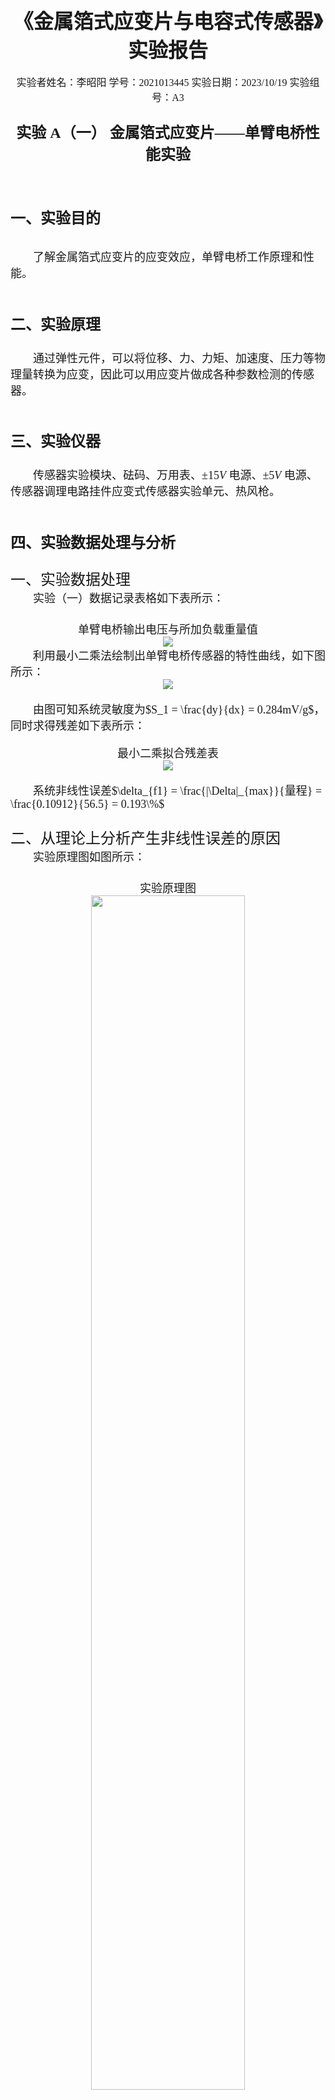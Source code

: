<script type="text/javascript" src="http://cdn.mathjax.org/mathjax/latest/MathJax.js?config=TeX-AMS-MML_HTMLorMML"></script>
<script type="text/x-mathjax-config">
    MathJax.Hub.Config({ tex2jax: {inlineMath: [['$', '$']]}, messageStyle: "none" });
</script>

## <center> <font size = 6><font face = "黑体">《金属箔式应变片与电容式传感器》实验报告</font></font></center>

<div align = "center"><font size = 3 ><font face = "楷体">实验者姓名：李昭阳  学号：2021013445  实验日期：2023/10/19  实验组号：A3</font></div>

### <center> <font size = 5><font face = "黑体">实验 A（一） 金属箔式应变片——单臂电桥性能实验</font></center>

# <font size = 5><font face = "黑体">一、实验目的</font>

<font face = "宋体"><font size = 4><p>&emsp;&emsp;了解金属箔式应变片的应变效应，单臂电桥工作原理和性能。  
</p><font></font>

# <font size = 5><font face = "黑体">二、实验原理</font>

<font face = "宋体"><font size = 4><p>&emsp;&emsp;通过弹性元件，可以将位移、力、力矩、加速度、压力等物理量转换为应变，因此可以用应变片做成各种参数检测的传感器。  
</p>

<font></font>

# <font size = 5><font face = "黑体">三、实验仪器</font>

<font face = "宋体"><font size = 4>

</p>

&emsp;&emsp;传感器实验模块、砝码、万用表、$±15V$ 电源、$±5V$ 电源、传感器调理电路挂件应变式传感器实验单元、热风枪。  

<font></font>


# <font size = 5><font face = "黑体">四、实验数据处理与分析</font>
<font face = "楷体"><font size = 5>
一、实验数据处理  
</font></font>
<font face = "宋体"><font size = 4>
&emsp;&emsp;实验（一）数据记录表格如下表所示：


<div align = center>单臂电桥输出电压与所加负载重量值</div>

<div align = "center"><img src = 1.png/ ></div>
&emsp;&emsp;利用最小二乘法绘制出单臂电桥传感器的特性曲线，如下图所示：

<div align = "center"><img src = 2.png/></div>

&emsp;&emsp;由图可知系统灵敏度为$S_1 = \frac{dy}{dx} = 0.284mV/g$，同时求得残差如下表所示： 

<div align = center>最小二乘拟合残差表</div>

<div align = "center"><img src = 3.png/></div>

&emsp;&emsp;系统非线性误差$\delta_{f1} = \frac{|\Delta|_{max}}{量程} = \frac{0.10912}{56.5} = 0.193\%$

</font></font>



<font face = "楷体"><font size = 5>
二、从理论上分析产生非线性误差的原因<br/>
</font></font>
<font face = "宋体"><font size = 4>
&emsp;&emsp;实验原理图如图所示：
<div align = center>实验原理图</div>

<div align = "center"><img src = 4.png/ width = 70%>
</div>

&emsp;&emsp;电源输入$V_+ = 5V$，$V_- = -5V$，设差分放大电路的输入$u_i$，

$$u_{i+} = \frac{R_6V_+}{R_6 + R_7} + \frac{R_7V_-}{R_6 + R_7}= 0$$
$$u_{i-} = \frac{R_5V_+}{R_5 + R_1} + \frac{R_1V_-}{R_5 + R_1}= \frac{R_5 - R_1}{R_5 + R_1}U_i$$
&emsp;&emsp;得到
$$u_i = u_{i+} - u_{i-} = \frac{R_1 - R_5}{R_5 + R_1}U_i$$

&emsp;&emsp;设$R_1$受压力影响电阻变化为$\Delta R$，那么
$$u_i = \frac{\Delta R}{2R + \Delta R}U_i$$
&emsp;&emsp;差分放大电路放大倍数为$A_{uu}$，可得$u_o$与$\Delta R$关系为
$$u_o = A_{uu}\frac{\Delta R}{2R + \Delta R} U_i$$

&emsp;&emsp;应变片的电阻值$R$与应变$ε$之间有如下关系：
$$R = R_0(1 + Kε)$$
&emsp;&emsp;$K$为常数，由弹性元件性质知应变与压力F成正比，有
$$ε = \frac{F}{k_0} = \frac{m}{k}$$

&emsp;&emsp;则测量电压$u_o$与放在砝码盘上砝码质量$m$的关系式为：
$$u_o = \frac{5KA_{uu}}{700k + Kkm}m$$


&emsp;&emsp;由于$Km << 700$，$u_o$与$m$可用线性关系拟合，但也因此引入了非线性误差。<br/>

</font></font>

<font face = "楷体"><font size = 5>
三、思考题
</font></font>

<font face = "宋体"><font size = 4>
<p>(a). 单臂电桥时，作为桥臂电阻应变片应选用：（1）正（受拉）应变片（2）负（受压）应变片（3）正、负应变片均可以  </p>
<p>&emsp;&emsp;答：（3）正、负应变片均可以。这个变化仅仅影响灵敏度的符号，对结果的数值不造成影响。  </p>

<p>(b). 说明步骤 5 的实验现象，并分析该现象出现的原因。  </p>
<p>&emsp;&emsp;答：随着吹风机对应变片的加热，输出电压从0开始迅速下降。分析其原因是应变片电阻随温度升高而减小导致的。  </p>

</font></font>
# <font size = 5><font face = "黑体">五、原始数据记录</font>
<div align = "center"><img src = 5.png/ width=60%>
</div>



<div STYLE="page-break-after: always;">
</div>


### <center> <font size = 5><font face = "黑体">实验 A（二） 金属箔式应变片——半桥性能实验</font></center>

# <font size = 5><font face = "黑体">一、实验目的</font>

<font face = "宋体"><font size = 4><p>&emsp;&emsp;1. 了解半桥的工作原理。  </p>
<p>&emsp;&emsp;2. 比较半桥与单臂电桥的不同性能，了解其特点。  </p>
</p><font></font>

# <font size = 5><font face = "黑体">二、实验原理</font>

<font face = "宋体"><font size = 4><p>&emsp;&emsp;把不同受力方向的两只应变片接入电桥作为邻边，电桥输出灵敏度提高，非线性得到改善。
</p>

<font></font>

# <font size = 5><font face = "黑体">三、实验仪器</font>


<font face = "宋体"><font size = 4>
<p>

&emsp;&emsp;传感器实验模块、传感器调理电路挂件应变式传感器实验单元、砝码、万用表、$±15V$电源、$±5V$ 电源、热风枪。
</p>
<font></font>


# <font size = 5><font face = "黑体">四、实验数据处理与分析</font>
<font face = "楷体"><font size = 5>
一、实验数据处理  
</font></font>
<font face = "宋体"><font size = 4>
&emsp;&emsp;实验（二）数据记录表格如下表所示：
<div align = center>半桥测量时，输出电压与加负载重量值</div>

<div align = "center"><img src = 6.png/></div>
&emsp;&emsp;利用最小二乘法绘制出半电桥时传感器的特性曲线，如下图所示：

<div align = "center"><img src = 7.png/></div>

&emsp;&emsp;由图可知系统灵敏度为$S_2 = \frac{dy}{dx} = 0.512mV/g$，残差如下表所示：  

<div align = center>最小二乘拟合残差表</div>

<div align = "center"><img src = 8.png/></div>

&emsp;&emsp;可求得系统非线性误差$\delta_{f2} = \frac{|\Delta|_{max}}{量程} = \frac{0.07639}{102.4} = 0.075\%$

</font></font>


<font face = "楷体"><font size = 5>
二、半桥的输出灵敏度比单臂电桥时提高一倍、非线性误差得到改善的分析<br/>
</font></font>
<font face = "宋体"><font size = 4>
&emsp;&emsp;实验原理图如图所示：

<div align = "center"><img src = 9.png/ width=40%>
</div>

&emsp;&emsp;电源输入$V_+ = 5V$，$V_- = -5V$，考虑差分放大电路的输入$u_i$，

$$u_{i+} = \frac{R_6V_+}{R_6 + R_7} + \frac{R_7V_-}{R_6 + R_7}= 0V$$
$$u_{i-} = \frac{R_2V_+}{R_1 + R_1} + \frac{R_1V_-}{R_2 + R_1}= \frac{R_2 - R_1}{R_2 + R_1}U_i$$
&emsp;&emsp;得到
$$u_i = u_{i+} - u_{i-} = \frac{R_1 - R_2}{R_2 + R_1}U_i$$

&emsp;&emsp;设$R_1$受压力影响电阻变化为$\Delta R$，则$R_2$变化为$-\Delta R$，那么
$$u_o = A_{uu}\frac{\Delta R}{R}U_i$$
&emsp;&emsp;对比实验中（一）
$$u_o = A_{uu}\frac{\Delta R}{2R + \Delta R}U_i$$

&emsp;&emsp;由于$\Delta R << 700$，可知实验（二）的灵敏度为$\frac{U_i}{R}$，是实验（一）的灵敏度$\frac{U_i}{2R}$的两倍，同时分母中$\Delta R$的消去排除了理论层面引入的非线性误差。  

</font></font>

<font face = "楷体"><font size = 5>
三、思考题
</font></font>

<font face = "宋体"><font size = 4>
<p>(a). 半桥测量时两片不同受力状态的电阻应变片接入电桥时，应放在：（1）对边（2）邻边（3）其他（具体说明）  </p>
<p>&emsp;&emsp;答：对边，两个应变片电阻的非线性误差得以相互抵消。 </p>
<p>(b). 桥路（差动电桥）测量时存在非线性误差，是因为：（1）电桥测量原理上存在非线性（2）应变片应变效应是非线性的（3）调零值不是真正为零。  </p>
<p>&emsp;&emsp;答：(1)电桥测量原理上存在非线性  </p>


<p>(c). 说明步骤 2 的实验现象，并分析该现象出现的原因。  </p>
<p>

&emsp;&emsp;答：均匀加热两个应变片，发现输出电压的绝对值幅度较小，测量电压在0附近范围波动而非单调下降。这是由于差动电路，两个应变片随着温度变化而产生的阻值变化基本相同，测量电压变化幅度不大。  </p>

<div STYLE="page-break-after: always;">
</div>

</font></font>
# <font size = 5><font face = "黑体">五、原始数据记录</font>


<div align = "center"><img src = 10.png/>
</div>



<div STYLE="page-break-after: always;">
</div>



### <center> <font size = 5><font face = "黑体">实验 A（三） 金属箔式应变片——全桥性能实验</font></center>

# <font size = 5><font face = "黑体">一、实验目的</font>

<font face = "宋体"><font size = 4><p>&emsp;&emsp;了解全桥测量电路的原理及优点。  </p>

<font></font>

# <font size = 5><font face = "黑体">二、实验原理</font>

<font face = "宋体"><font size = 4><p>&emsp;&emsp;全桥测量电路中，将受力性质相同的两个应变片（共四个）分别接入电桥对边，应变片初始
阻值相同，其输出灵敏度比半桥又提高了一倍，非线性误差和温度误差均得到明显改善。
</p>

<font></font>

# <font size = 5><font face = "黑体">三、实验仪器</font>


<font face = "宋体"><font size = 4>
<p>

&emsp;&emsp;
传感器实验模块、传感器调理电路挂件应变式传感器实验单元、砝码、万用表、$±15V$电源、$±5V$ 电源、热风枪。
</p>

<font></font>


# <font size = 5><font face = "黑体">四、实验数据处理与分析</font>
<font face = "楷体"><font size = 5>
一、实验数据处理  
</font></font>
<font face = "宋体"><font size = 4>
&emsp;&emsp;实验（三）全桥输出电压与加负载重量值数据记录表格如下表所示：


<div align = center>全桥输出电压与加负载重量值</div>

<div align = "center"><img src = 12.png/></div>
&emsp;&emsp;利用最小二乘法绘制出全桥时传感器的特性曲线，如下图所示：

<div align = "center"><img src = 11.png/></div>

&emsp;&emsp;由图可知系统灵敏度为$S_3 = \frac{dy}{dx} = 1.12mV/g$(保留三位有效数字)，进一步得残差如下所示：  

<div align = center>最小二乘拟合残差表</div>

<div align = "center"><img src = 13.png/></div>

&emsp;&emsp;可求得系统非线性误差$\delta_{f3} = \frac{|\Delta|_{max}}{量程} = \frac{2.2287}{225.2} = 0.990\%$

&emsp;&emsp;设计为电子称后，实验（三）电桥输出电压与加负载重量值数据记录表格如下表所示：


<div align = center>电桥输出电压与加负载重量值</div>

<div align = "center"><img src = 15.png/></div>
&emsp;&emsp;利用最小二乘法绘制出全桥时传感器的特性曲线，如下图所示：


<div align = "center"><img src = 14.png/></div>

&emsp;&emsp;由图可知系统灵敏度为$S_4 = \frac{dy}{dx} = 0.981mV/g$(保留三位有效数字)，进一步得残差如下所示：  

<div align = center>最小二乘拟合残差表</div>

<div align = "center"><img src = 17.png/></div>

&emsp;&emsp;可求得系统非线性误差$\delta_{f4} = \frac{|\Delta|_{max}}{量程} = \frac{0.571}{196.5} = 0.291\%$

</font></font>


<font face = "楷体"><font size = 5>
二、比较单臂、半桥、全桥输出时的灵敏度和非线性误差，并从理论上加以分析比较，得出相应的结论。<br/>
</font></font>
<font face = "宋体"><font size = 4>

&emsp;&emsp;从计算结果上看，$\delta_{f3} = 2\delta_{f2} = 4\delta_{f1}$。

&emsp;&emsp;进行理论分析，同实验（一）中详细分析，可得实验（一）、（二）、（三）的输入电压分别为：
$$u_{i1} = \frac{\Delta R}{2R + \Delta R}U_i$$
$$u_{i2} = \frac{2\Delta R}{2R}U_i$$
$$u_{i3} = \frac{4\Delta R}{2R}U_i$$
&emsp;&emsp;从理论分析上看，单臂电桥理论部分引入了非线性误差，而半桥、全桥理论公式未引入非线性误差，导致$\delta_{f3}$偏高的原因可能是由于应变片数目增多，两对应变片产生的非线性应变误差增大，以及读数时未达到稳定从而造成$\delta_{f3}$偏高。

</font></font>


<font face = "楷体"><font size = 5>
三、分析什么因素会导致电子秤的非线性误差增大，怎么消除，若要增加输出灵敏度，应采取哪些措施。  <br/>
</font></font>
<font face = "宋体"><font size = 4>

&emsp;&emsp;(1)应变片的产生非线性应变可能导致电子秤的非线性误差增大，所以要控制测量物体的重量在一定范围内，防止重量过大产生非弹性应变；

&emsp;&emsp;(2)应变片电阻受到温度影响，测量时所有应变片应处于同一温度下；

&emsp;&emsp;增加灵敏度：测量电压与重物$m$的关系式为
$$u_o = \frac{20KA_{uu}}{700k}m$$
&emsp;&emsp;实验可通过增大差分放大器增益$A_{uu}$进行调节，具体可通过调节$R_{W5}$实现。

</font></font>


<font face = "楷体"><font size = 5>
四、思考题
</font></font>

<font face = "宋体"><font size = 4>
<p>

(a). 全桥测量中，当两组对边（$R_1$、$R_3$为对边）值$R$相同时，即$R_1=R_3$，$R_2 = R_4$ ，而$R_1\ne R_2$，时，是否可以组成全桥：（1）可以（2）不可以。 </p>
<p>

&emsp;&emsp;答：可以。这种电阻值组合下，输入电压
$$u_i = (\frac{R_1}{R_1 + R_2} - \frac{R_3}{R_3 + R_4})(V_+ - V_-) = \frac{20\Delta R}{R_1 + R_2}$$
&emsp;&emsp;系统灵敏度发生了改变，但依旧存在差动互补。
</p>
<p>(b). 如图所示，某工程技术人员在进行材料拉力测试时在棒材上贴了两组应变片，图展示的两种方式中哪种更为合理，分析原因并说明如何利用这四片电阻应变片组成电桥，是否需要外加电阻。  </p>

<div align = center>应变式传感器受拉时传感器周面展开图</div>

<div align = "center"><img src = 18.png/ width=40%></div>
<p>&emsp;&emsp;答：右侧的方法更为合理，因为结合了拉力的方向，我们可以以不同的方向粘贴应变片，使得在受到相同的拉伸时，电阻的变化大小也会不同。这样就会产生电压差，从而实现了不同的电压输出。  

&emsp;&emsp;相比之下，左侧的方式由于应变片的方向相同，因此在受到相同的拉伸时，电阻的变化大小也会相同。这样无法实现电桥的效果。然而，通过右侧的粘贴方式，我们可以直接构成全桥电路，无需额外添加电阻。这种方式更为合理。  </p>


<p>(c). 若用热风枪加热全桥电路中的四片应变片，分析应该会有什么现象并说明原因。  </p>
<p>&emsp;&emsp;答：当加热温度均匀时，输出电压不变。因为全桥电路差动结构可以使两对应变片的阻值变化互相抵消。
</p>


<p>(d). 对比分析单臂电桥、半桥和全桥电路是否受温度影响，并解释背后的原因。  </p>
<p>&emsp;&emsp;答：单臂电桥会受到温度的影响，而半桥和全桥不会。这是因为半桥和全邻边电阻受温度的影响会差动抵消，而单臂电桥受温度的影响无法抵消。  


</font></font>
# <font size = 5><font face = "黑体">五、原始数据记录</font>


<div align = "center"><img src = 19.png/>
</div>

<div align = "center"><img src = 20.png/>
</div>


<div STYLE="page-break-after: always;">
</div>





### <center> <font size = 5><font face = "黑体">实验 A（四） 电容式传感器的位移特性实验</font></center>

# <font size = 5><font face = "黑体">一、实验目的</font>

<font face = "宋体"><font size = 4><p>&emsp;&emsp;了解电容式传感器结构及其特点。  </p>

<font></font>

# <font size = 5><font face = "黑体">二、实验原理</font>

<font face = "宋体"><font size = 4><p>
&emsp;&emsp;利用平板电容$C = εS/d$和其它结构的关系式通过相应的结构和测量电路可以选择 $ε$、$S$、$d$中三个参数中，保持两个参数不变，而只改变其中一个参数，则可以有测谷物干燥度（$ε$ 变）测微小位移（变$ d$）和测量液位（变 $S$）等多种电容传感器。
</p>

<font></font>

# <font size = 5><font face = "黑体">三、实验仪器</font>


<font face = "宋体"><font size = 4>
<p>

&emsp;&emsp;传感器实验模块、传感器调理电路挂件电容式传感器实验单元、测微头、万用表、$±15V$电源。
</p>

<font></font>


# <font size = 5><font face = "黑体">四、实验数据处理与分析</font>
<font face = "楷体"><font size = 5>
一、实验数据处理  
</font></font>
<font face = "宋体"><font size = 4>
&emsp;&emsp;实验（四）电容传感器位移与输出电压值数据记录表格如下表所示：


<div align = center>电容传感器位移与输出电压值</div>

<div align = "center"><img src = 22.png/></div>
&emsp;&emsp;利用最小二乘法绘制出电容传感器的特性曲线，如下图所示：

<div align = "center"><img src = 21.png/></div>

&emsp;&emsp;由图可知系统灵敏度为$S_3 = \frac{dy}{dx} = 243.69mV/mm$，进一步得残差如下表所示：  

<div align = center>最小二乘拟合残差表</div>

<div align = "center"><img src = 23.png/></div>

&emsp;&emsp;可求得系统非线性误差$\delta_{f3} = \frac{|\Delta|_{max}}{量程} = \frac{12.1356}{242.1 + 240.7} = 2.514\%$

</font></font>


<font face = "楷体"><font size = 5>
二、 根据实验结果，分析引起这些非线性的原因，并说明怎样提高传感器的线性度。<br/>
</font></font>
<font face = "宋体"><font size = 4>

&emsp;&emsp;首先，内外极筒原始覆盖长度不够长，边缘效应使得非线性产生；其次，实验过程中由于电容的敏感性，抖动、温度、光照、周围电子仪器的辐射、人和仪器的相对位置都可能影响到测量结果，因此周围环境的稳定性也会造成系统的非线性性。

&emsp;&emsp;为了提高传感器的线性度，我认为首先需要保持环境的稳定性，尽可能保证周围的电子仪器等不要对对电容造成影响；同时我认为还需要克服边缘效应，因此可以采用一些补偿方式使得电容边沿磁场均匀。

</font></font>

<font face = "楷体"><font size = 5>
三、思考题
</font></font>

<font face = "宋体"><font size = 4>
<p>

(a). 简述什么是电容式传感器的边缘效应，它会对传感器的性能带来哪些不利影响。</p>
<p>

&emsp;&emsp;答：边缘效应：在理想条件下，电容式传感器两极板间的静电场是均匀的。但实际上，极板边缘处的电场线弯曲并且向外发散，由此形成了边缘的附加电容，这就叫边缘效应。对于传感器而言，边缘效应指在电容式传感器边缘和角落处，由于电场的分布不均匀，导致测量结果的不准确。

&emsp;&emsp;不利影响：传感器在边缘处的灵敏度较低，可能会导致在某些实际应用场景下无法满足要求的精度要求；由于传感器边缘的结构与中心结构不同，导致传感器初始温度与温度变化时的响应不一致，从而产生温漂影响；由于边缘区域电场的较大不均匀性，可能会导致信号失真，从而丧失部分传感器所必需的信号清晰度和可靠性，不利于信息的准确和稳定。

</p>
<p>(b). 电容式传感器和电感式传感器相比，有哪些优缺点？  </p>

&emsp;&emsp;答：优点：电容式传感器应用范围更广泛，电感式传感器只能用于金属被测物体；电容式传感器的灵敏度更高，对微小的输入变化更敏感。

&emsp;&emsp;缺点：电容式传感器对使用环境十分敏感，灰尘、油污和水等因素都会改变介电常数，从而改变测量结果，电感式传感器对环境要求相对低很多。


</font></font>
# <font size = 5><font face = "黑体">五、原始数据记录</font>
<div align = "center"><img src = 24.png/>
</div>


## 反思
<font face = "宋体"><font size = 4>
&emsp;&emsp;本次实验中，各项试验的完成度较好，同时收集的各项数据也比较精准、易于分析结论。我在之前对实验的顺序策略有错误估计，重复搭建了各类测量电路，降低了实验速度。同时在预估计时存在一些失误。在以后的实验过程中，我会更认真地进行预习规划，同时也会在以后的实验过程中更加谨慎，以保证实验结果更加准确。


